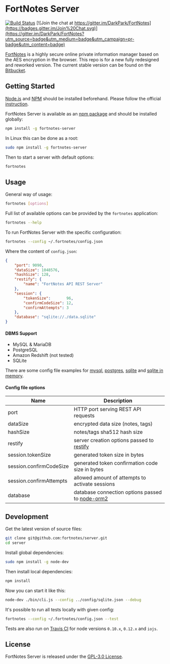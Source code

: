 FortNotes Server
================

[![Build Status](https://travis-ci.org/fortnotes/server.svg?branch=master)](https://travis-ci.org/fortnotes/server)
[![Join the chat at https://gitter.im/DarkPark/FortNotes](https://badges.gitter.im/Join%20Chat.svg)](https://gitter.im/DarkPark/FortNotes?utm_source=badge&utm_medium=badge&utm_campaign=pr-badge&utm_content=badge)

[FortNotes](https://fortnotes.com/) is a highly secure online private information manager based on the AES encryption in the browser.
This repo is for a new fully redesigned and reworked version.
The current stable version can be found on the [Bitbucket](https://bitbucket.org/DarkPark/fortnotes).


## Getting Started

[Node.js](http://nodejs.org/) and [NPM](https://www.npmjs.com/) should be installed beforehand.
Please follow the official [instruction](http://nodejs.org/download/).

FortNotes Server is available as an [npm package](https://www.npmjs.org/package/fortnotes-server) and should be installed globally:

```bash
npm install -g fortnotes-server
```

In Linux this can be done as a root:

```bash
sudo npm install -g fortnotes-server
```

Then to start a server with default options:

```bash
fortnotes
```

## Usage

General way of usage:

```bash
fortnotes [options]
```

Full list of available options can be provided by the `fortnotes` application:

```bash
fortnotes --help
```

To run FortNotes Server with the specific configuration:

```bash
fortnotes --config ~/.fortnotes/config.json
```

Where the content of `config.json`:

```json
{
	"port": 9090,
	"dataSize": 1048576,
    "hashSize": 128,
	"restify": {
		"name": "FortNotes API REST Server"
	},
	"session": {
		"tokenSize":       96,
		"confirmCodeSize": 12,
		"confirmAttempts": 3
	},
	"database": "sqlite://./data.sqlite"
}
```

#### DBMS Support

- MySQL & MariaDB
- PostgreSQL
- Amazon Redshift (not tested)
- SQLite

There are some config file examples for
[mysql](config/mysql.json),
[postgres](config/postgres.json),
[sqlite](config/sqlite.json) and
[sqlite in memory](config/memory.json).

#### Config file options

 Name                    | Description
-------------------------|-------------
 port                    | HTTP port serving REST API requests
 dataSize                | encrypted data size (notes, tags)
 hashSize                | notes/tags sha512 hash size
 restify                 | server creation options passed to [restify](http://mcavage.me/node-restify/#creating-a-server)
 session.tokenSize       | generated token size in bytes
 session.confirmCodeSize | generated token confirmation code size in bytes
 session.confirmAttempts | allowed amount of attempts to activate sessions
 database                | database connection options passed to [node-orm2](https://github.com/dresende/node-orm2/wiki/Connecting-to-Database)


## Development ##

Get the latest version of source files:

```bash
git clone git@github.com:fortnotes/server.git
cd server
```

Install global dependencies:

```bash
sudo npm install -g node-dev
```

Then install local dependencies:

```bash
npm install
```

Now you can start it like this:

```bash
node-dev ./bin/cli.js --config ../config/sqlite.json --debug
```

It's possible to run all tests locally with given config:

```bash
fortnotes --config ~/.fortnotes/config.json --test
```

Tests are also run on [Travis CI](https://travis-ci.org/fortnotes/server) for node versions `0.10.x`, `0.12.x` and `iojs`.


## License

FortNotes Server is released under the [GPL-3.0 License](http://opensource.org/licenses/GPL-3.0).
